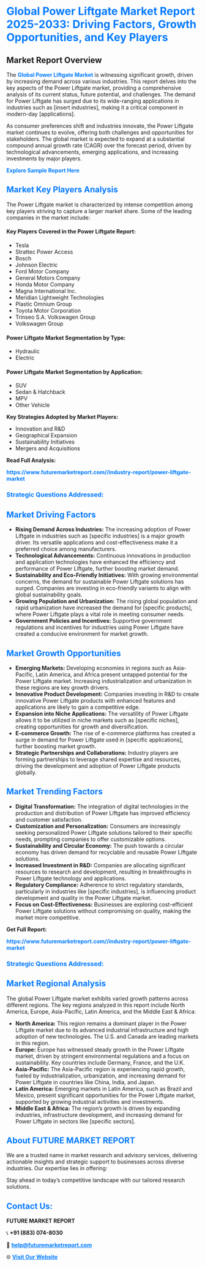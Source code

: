 <h1 style="color: #007BFF;">Global Power Liftgate Market Report 2025-2033: Driving Factors, Growth Opportunities, and Key Players</h1>

<section id="overview">
<h2>Market Report Overview</h2>
<p>The <a href="https://www.futuremarketreport.com//industry-report/power-liftgate-market" style="color: #007BFF; text-decoration: none;"><strong>Global Power Liftgate Market</strong></a> is witnessing significant growth, driven by increasing demand across various industries. This report delves into the key aspects of the Power Liftgate market, providing a comprehensive analysis of its current status, future potential, and challenges. The demand for Power Liftgate has surged due to its wide-ranging applications in industries such as [insert industries], making it a critical component in modern-day [applications].</p>
<p>As consumer preferences shift and industries innovate, the Power Liftgate market continues to evolve, offering both challenges and opportunities for stakeholders. The global market is expected to expand at a substantial compound annual growth rate (CAGR) over the forecast period, driven by technological advancements, emerging applications, and increasing investments by major players.</p>
</section>

<section id="overview">
<p><a href="https://www.futuremarketreport.com//request-sample/reportId=58416" style="color: #007BFF; text-decoration: none;"><strong>Explore Sample Report Here</strong></a></p>
</section>

<section id="key-players">
<h2 style="color: #007BFF;">Market Key Players Analysis</h2>
<p>The Power Liftgate market is characterized by intense competition among key players striving to capture a larger market share. Some of the leading companies in the market include:</p>
<h4>Key Players Covered in the Power Liftgate Report:</h4>
<ul><li>Tesla</li><li>Strattec Power Access</li><li>Bosch</li><li>Johnson Electric</li><li>Ford Motor Company</li><li>General Motors Company</li><li>Honda Motor Company</li><li>Magna International Inc.</li><li>Meridian Lightweight Technologies</li><li>Plastic Omnium Group</li><li>Toyota Motor Corporation</li><li>Trinseo S.A. Volkswagen Group</li><li>Volkswagen Group</li></ul>
<h4>Power Liftgate Market Segmentation by Type:</h4>
<ul><li>Hydraulic</li><li>Electric</li></ul>

<h4>Power Liftgate Market Segmentation by Application:</h4>
<ul><li>SUV</li><li>Sedan &amp; Hatchback</li><li>MPV</li><li>Other Vehicle</li></ul>
<p><strong>Key Strategies Adopted by Market Players:</strong></p>
<ul>
<li>Innovation and R&D</li>
<li>Geographical Expansion</li>
<li>Sustainability Initiatives</li>
<li>Mergers and Acquisitions</li>
</ul>
</section>

<section>
<p><strong>Read Full Analysis: </strong></p><a href="https://www.futuremarketreport.com//industry-report/power-liftgate-market" style="color: #007BFF; text-decoration: none;"><strong>https://www.futuremarketreport.com//industry-report/power-liftgate-market</strong></a>
<h3 style="color: #007BFF;">Strategic Questions Addressed:</h3>
</section>

<section id="driving-factors">
<h2 style="color: #007BFF;">Market Driving Factors</h2>
<ul>
<li><strong>Rising Demand Across Industries:</strong> The increasing adoption of Power Liftgate in industries such as [specific industries] is a major growth driver. Its versatile applications and cost-effectiveness make it a preferred choice among manufacturers.</li>
<li><strong>Technological Advancements:</strong> Continuous innovations in production and application technologies have enhanced the efficiency and performance of Power Liftgate, further boosting market demand.</li>
<li><strong>Sustainability and Eco-Friendly Initiatives:</strong> With growing environmental concerns, the demand for sustainable Power Liftgate solutions has surged. Companies are investing in eco-friendly variants to align with global sustainability goals.</li>
<li><strong>Growing Population and Urbanization:</strong> The rising global population and rapid urbanization have increased the demand for [specific products], where Power Liftgate plays a vital role in meeting consumer needs.</li>
<li><strong>Government Policies and Incentives:</strong> Supportive government regulations and incentives for industries using Power Liftgate have created a conducive environment for market growth.</li>
</ul>
</section>

<section id="growth-opportunities">
<h2 style="color: #007BFF;">Market Growth Opportunities</h2>
<ul>
<li><strong>Emerging Markets:</strong> Developing economies in regions such as Asia-Pacific, Latin America, and Africa present untapped potential for the Power Liftgate market. Increasing industrialization and urbanization in these regions are key growth drivers.</li>
<li><strong>Innovative Product Development:</strong> Companies investing in R&D to create innovative Power Liftgate products with enhanced features and applications are likely to gain a competitive edge.</li>
<li><strong>Expansion into Niche Applications:</strong> The versatility of Power Liftgate allows it to be utilized in niche markets such as [specific niches], creating opportunities for growth and diversification.</li>
<li><strong>E-commerce Growth:</strong> The rise of e-commerce platforms has created a surge in demand for Power Liftgate used in [specific applications], further boosting market growth.</li>
<li><strong>Strategic Partnerships and Collaborations:</strong> Industry players are forming partnerships to leverage shared expertise and resources, driving the development and adoption of Power Liftgate products globally.</li>
</ul>
</section>

<section id="trending-factors">
<h2 style="color: #007BFF;">Market Trending Factors</h2>
<ul>
<li><strong>Digital Transformation:</strong> The integration of digital technologies in the production and distribution of Power Liftgate has improved efficiency and customer satisfaction.</li>
<li><strong>Customization and Personalization:</strong> Consumers are increasingly seeking personalized Power Liftgate solutions tailored to their specific needs, prompting companies to offer customizable options.</li>
<li><strong>Sustainability and Circular Economy:</strong> The push towards a circular economy has driven demand for recyclable and reusable Power Liftgate solutions.</li>
<li><strong>Increased Investment in R&D:</strong> Companies are allocating significant resources to research and development, resulting in breakthroughs in Power Liftgate technology and applications.</li>
<li><strong>Regulatory Compliance:</strong> Adherence to strict regulatory standards, particularly in industries like [specific industries], is influencing product development and quality in the Power Liftgate market.</li>
<li><strong>Focus on Cost-Effectiveness:</strong> Businesses are exploring cost-efficient Power Liftgate solutions without compromising on quality, making the market more competitive.</li>
</ul>
</section>

<section>
<p><strong>Get Full Report: </strong></p><a href="https://www.futuremarketreport.com//industry-report/power-liftgate-market" style="color: #007BFF; text-decoration: none;"><strong>https://www.futuremarketreport.com//industry-report/power-liftgate-market</strong></a>
<h3 style="color: #007BFF;">Strategic Questions Addressed:</h3>
</section>


<section id="regional-analysis">
<h2 style="color: #007BFF;">Market Regional Analysis</h2>
<p>The global Power Liftgate market exhibits varied growth patterns across different regions. The key regions analyzed in this report include North America, Europe, Asia-Pacific, Latin America, and the Middle East & Africa:</p>
<ul>
<li><strong>North America:</strong> This region remains a dominant player in the Power Liftgate market due to its advanced industrial infrastructure and high adoption of new technologies. The U.S. and Canada are leading markets in this region.</li>
<li><strong>Europe:</strong> Europe has witnessed steady growth in the Power Liftgate market, driven by stringent environmental regulations and a focus on sustainability. Key countries include Germany, France, and the U.K.</li>
<li><strong>Asia-Pacific:</strong> The Asia-Pacific region is experiencing rapid growth, fueled by industrialization, urbanization, and increasing demand for Power Liftgate in countries like China, India, and Japan.</li>
<li><strong>Latin America:</strong> Emerging markets in Latin America, such as Brazil and Mexico, present significant opportunities for the Power Liftgate market, supported by growing industrial activities and investments.</li>
<li><strong>Middle East & Africa:</strong> The region’s growth is driven by expanding industries, infrastructure development, and increasing demand for Power Liftgate in sectors like [specific sectors].</li>
</ul>
</section>

<footer>
<h2 style="color: #007BFF;">About FUTURE MARKET REPORT</h2>
<p>We are a trusted name in market research and advisory services, delivering actionable insights and strategic support to businesses across diverse industries. Our expertise lies in offering:</p>

<p>Stay ahead in today’s competitive landscape with our tailored research solutions.</p>

<h2 style="color: #007BFF;">Contact Us:</h2>
<p><strong>FUTURE MARKET REPORT</strong></p>
<p>📞 <strong>+91 (883) 074-8030</strong></p>
<p>📧 <strong><a href="mailto:help@futuremarketreport.com" style="color: #007BFF;">help@futuremarketreport.com</a></strong></p>
<p>🌐 <strong><a href="https://www.futuremarketreport.com/" style="color: #007BFF;">Visit Our Website</a></strong></p>
</footer>